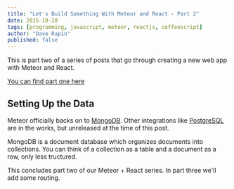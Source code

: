 ```yaml
---
title: "Let's Build Something With Meteor and React - Part 2"
date: 2015-10-20
tags: [programming, javascript, meteor, reactjs, coffeescript]
author: "Dave Rapin"
published: false
---
```


This is part two of a series of posts that go through creating a new web app with Meteor and React.

[You can find part one here](meteor-react-teh-gosu-1.html.md)

## Setting Up the Data

Meteor officially backs on to [MongoDB](https://www.mongodb.org/).
Other integrations like [PostgreSQL](http://meteor-postgres.readthedocs.org/en/latest/) are in the works, but unreleased at the time of this post.

MongoDB is a document database which organizes documents into collections.
You can think of a collection as a table and a document as a row, only less tructured.


This concludes part two of our Meteor + React series.
In part three we'll add some routing.
